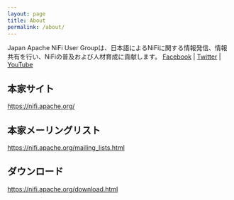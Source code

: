 ```yaml
---
layout: page
title: About
permalink: /about/
---
```

Japan Apache NiFi User Groupは、日本語によるNiFiに関する情報発信、情報共有を行い、NiFiの普及および人材育成に貢献します。
[Facebook](https://www.facebook.com/groups/futureofdatajp) | [Twitter](https://twitter.com/futureofdatajp) | [YouTube](https://www.youtube.com/channel/UCONEEY4zevUmPC4TLT1Vbxg)

## 本家サイト
https://nifi.apache.org/

## 本家メーリングリスト
https://nifi.apache.org/mailing_lists.html

## ダウンロード
https://nifi.apache.org/download.html
